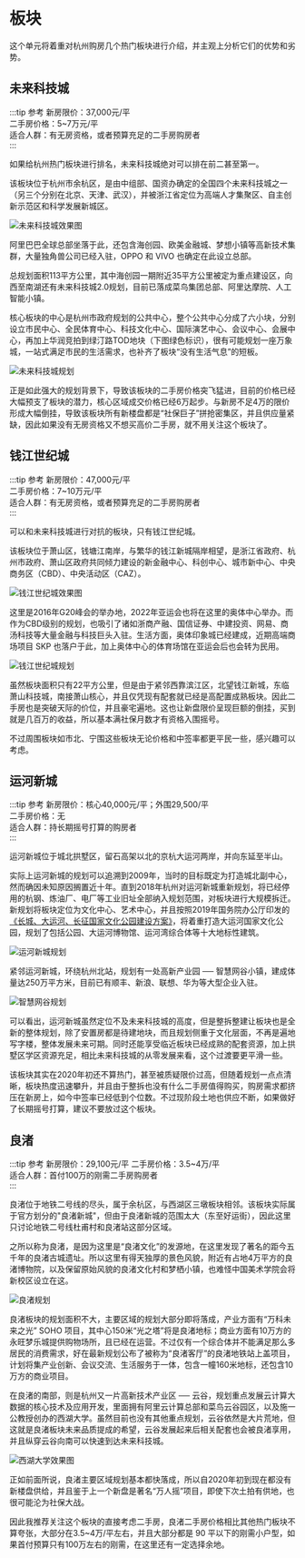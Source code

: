 # 板块

<Adsense :data-ad-client=$themeConfig.ads.client :data-ad-slot=$themeConfig.ads.slot is-new-ads-code="yes" class="side-ads"></Adsense>

这个单元将着重对杭州购房几个热门板块进行介绍，并主观上分析它们的优势和劣势。

## 未来科技城

:::tip 参考
新房限价：37,000元/平  
二手房价格：5~7万元/平  
适合人群：有无房资格，或者预算充足的二手房购房者  
:::

如果给杭州热门板块进行排名，未来科技城绝对可以排在前二甚至第一。

该板块位于杭州市余杭区，是由中组部、国资办确定的全国四个未来科技城之一（另三个分别在北京、天津、武汉），并被浙江省定位为高端人才集聚区、自主创新示范区和科学发展新城区。

![未来科技城效果图](../images/效果图-未来科技城.jpeg)

阿里巴巴全球总部坐落于此，还包含海创园、欧美金融城、梦想小镇等高新技术集群，大量独角兽公司已经入驻，OPPO 和 VIVO 也确定在此设立总部。

总规划面积113平方公里，其中海创园一期附近35平方公里被定为重点建设区，向西至南湖还有未来科技城2.0规划，目前已落成菜鸟集团总部、阿里达摩院、人工智能小镇。

核心板块的中心是杭州市政府规划的公共中心，整个公共中心分成了六小块，分别设立市民中心、全民体育中心、科技文化中心、国际演艺中心、会议中心、会展中心，再加上华润竞拍到绿汀路TOD地块（下图绿色标识），很有可能规划一座万象城，一站式满足市民的生活需求，也补齐了板块“没有生活气息”的短板。

![未来科技城规划](../images/规划-未来科技城.jpeg)

正是如此强大的规划背景下，导致该板块的二手房价格突飞猛进，目前的价格已经大幅预支了板块的潜力，核心区域成交价格已经6万起步。与新房不足4万的限价形成大幅倒挂，导致该板块所有新楼盘都是“社保巨子”拼抢密集区，并且供应量紧缺，因此如果没有无房资格又不想买高价二手房，就不用关注这个板块了。

## 钱江世纪城

:::tip 参考
新房限价：47,000元/平  
二手房价格：7~10万元/平  
适合人群：有无房资格，或者预算充足的二手房购房者  
:::

可以和未来科技城进行对抗的板块，只有钱江世纪城。

该板块位于萧山区，钱塘江南岸，与繁华的钱江新城隔岸相望，是浙江省政府、杭州市政府、萧山区政府共同倾力建设的新金融中心、科创中心、城市新中心、中央商务区（CBD）、中央活动区（CAZ）。

![钱江世纪城效果图](../images/效果图-钱江世纪城.jpeg)

这里是2016年G20峰会的举办地，2022年亚运会也将在这里的奥体中心举办。而作为CBD级别的规划，也吸引了诸如浙商产融、国信证券、中建投资、网易、商汤科技等大量金融与科技巨头入驻。生活方面，奥体印象城已经建成，近期高端商场项目 SKP 也落户于此，加上奥体中心的体育场馆在亚运会后也会转为民用。

![钱江世纪城规划](../images/规划-钱江世纪城.jpeg)

虽然板块面积只有22平方公里，但是由于紧邻西靠滨江区，北望钱江新城，东临萧山科技城，南接萧山核心，并且仅凭现有配套就已经是高配置成熟板块。因此二手房也是突破天际的价位，并且豪宅遍地。这也让新盘限价呈现巨额的倒挂，买到就是几百万的收益，所以基本满社保月数才有资格入围摇号。

不过周围板块如市北、宁围这些板块无论价格和中签率都更平民一些，感兴趣可以考虑。

<InArticleAdsense :data-ad-client=$themeConfig.ads.client :data-ad-slot=$themeConfig.ads.inSlot is-new-ads-code="yes"></InArticleAdsense>

## 运河新城

:::tip 参考
新房限价：核心40,000元/平；外围29,500/平  
二手房价格：无  
适合人群：持长期摇号打算的购房者  
:::

运河新城位于城北拱墅区，留石高架以北的京杭大运河两岸，并向东延至半山。

实际上运河新城的规划可以追溯到2009年，当时的目标既定为打造城北副中心，然而确因未知原因搁置近十年。直到2018年杭州对运河新城重新规划，将已经停用的杭钢、炼油厂、电厂等工业旧址全部纳入规划范围，对板块进行大规模拆迁。新规划将板块定位为文化中心、艺术中心，并且按照2019年国务院办公厅印发的[《长城、大运河、长征国家文化公园建设方案》](http://www.gov.cn/xinwen/2019-12/05/content_5458839.htm)，将着重打造大运河国家文化公园，规划了包括公园、大运河博物馆、运河湾综合体等十大地标性建筑。

![运河新城规划](../images/规划-运河新城.jpeg)

紧邻运河新城，环绕杭州北站，规划有一处高新产业园 ── 智慧网谷小镇，建成体量达250万平方米，目前已有顺丰、新浪、联想、华为等大型企业入驻。

![智慧网谷规划](../images/规划-智慧网谷.jpeg)

可以看出，运河新城虽然定位不及未来科技城的高度，但是整拆整建让板块也是全新的整体规划，除了安置房都是待建地块，而且规划侧重于文化层面，不再是遍地写字楼，整体发展未来可期。同时还能享受临近板块已经成熟的配套资源，加上拱墅区学区资源充足，相比未来科技城的从零发展来看，这个过渡要更平滑一些。

该板块其实在2020年初还不算热门，甚至被质疑限价过高，但随着规划一点点清晰，板块热度迅速攀升，并且由于整拆也没有什么二手房值得购买，购房需求都挤压在新房上，如今中签率已经低到个位数。不过现阶段土地也供应不断，如果做好了长期摇号打算，建议不要放过这个板块。

## 良渚

:::tip 参考
新房限价：29,100元/平
二手房价格：3.5~4万/平  
适合人群：首付100万的刚需二手房购房者  
:::

良渚位于地铁二号线的尽头，属于余杭区，与西湖区三墩板块相邻。该板块实际属于官方划分的"良渚新城"，但由于良渚新城的范围太大（东至好运街），因此这里只讨论地铁二号线杜甫村和良渚站这部分区域。

之所以称为良渚，是因为这里是“良渚文化”的发源地，在这里发现了著名的距今五千年的良渚古城遗址。所以这里有得天独厚的景色风貌，附近有占地4万平方的良渚博物院，以及保留原始风貌的良渚文化村和梦栖小镇，也难怪中国美术学院会将新校区设立在这。

![良渚规划](../images/规划-良渚.jpeg)

良渚板块的规划面积不大，主要区域的规划大部分即将落成，产业方面有“万科未来之光” SOHO 项目，其中心150米“光之塔”将是良渚地标；商业方面有10万方的永旺梦乐城提供购物场所，且已经在运营。不过仅有一个综合体并不能满足那么多居民的消费需求，好在最新规划公布了被称为“良渚客厅”的良渚地铁站上盖项目，计划将集产业创新、会议交流、生活服务于一体，包含一幢160米地标，还包含10万方的商业项目。

在良渚的南部，则是杭州又一片高新技术产业区 ── 云谷，规划重点发展云计算大数据的核心技术及应用开发，里面拥有阿里云计算总部和菜鸟云谷园区，以及施一公教授创办的西湖大学。虽然目前也没有其他重点规划，云谷依然是大片荒地，但这就是良渚板块未来品质提成的希望，云谷发展起来后相关配套也会被良渚享用，并且纵穿云谷向南可以快速到达未来科技城。

![西湖大学效果图](../images/效果图-西湖大学.jpeg)

正如前面所说，良渚主要区域规划基本都快落成，所以自2020年初到现在都没有新楼盘供给，并且鉴于上一个新盘是著名“万人摇”项目，即使下次土拍有供地，也很可能沦为社保大战。

因此我推荐关注这个板块的直接考虑二手房，良渚二手房价格相比其他热门板块不算夸张，大部分在3.5~4万/平左右，并且大部分都是 90 平以下的刚需小户型，如果首付预算只有100万左右的刚需，在这里还有一定选择余地。
